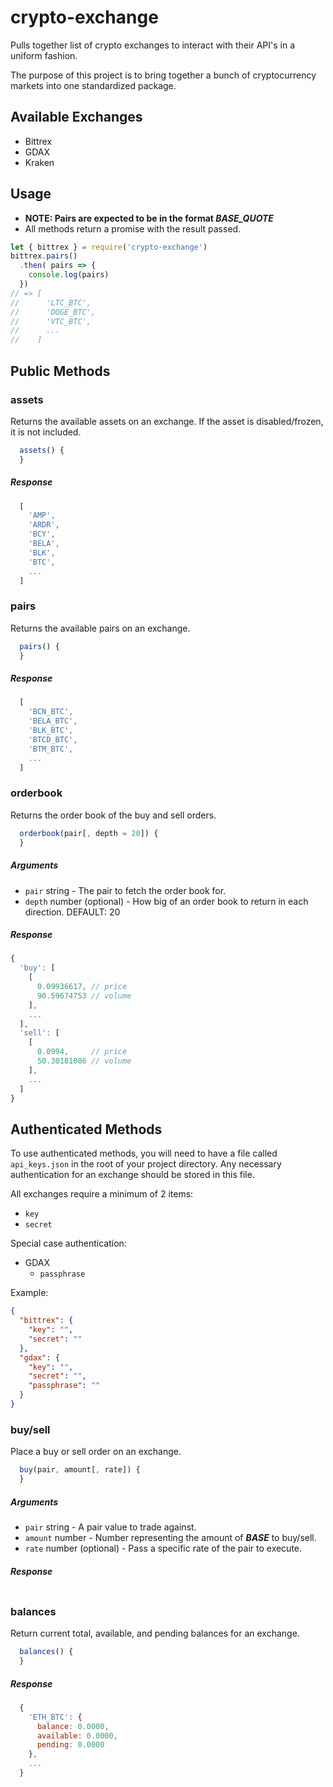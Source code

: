 # crypto-exchange
Pulls together list of crypto exchanges to interact with their API's in a uniform fashion.

The purpose of this project is to bring together a bunch of cryptocurrency markets into one standardized package.

## Available Exchanges

* Bittrex
* GDAX
* Kraken

## Usage

* **NOTE: Pairs are expected to be in the format *BASE_QUOTE***
* All methods return a promise with the result passed.

```javascript
let { bittrex } = require('crypto-exchange')
bittrex.pairs()
  .then( pairs => {
    console.log(pairs)
  })
// => [
//      'LTC_BTC',
//      'DOGE_BTC',
//      'VTC_BTC',
//      ...
//    ]
```

## Public Methods

### assets

Returns the available assets on an exchange. If the asset is disabled/frozen, it is not included.

```javascript
  assets() {
  }
```

##### Response

```javascript
  [
    'AMP',
    'ARDR',
    'BCY',
    'BELA',
    'BLK',
    'BTC',
    ...
  ]
```

### pairs

Returns the available pairs on an exchange.

```javascript
  pairs() {
  }
```

##### Response

```javascript
  [
    'BCN_BTC',
    'BELA_BTC',
    'BLK_BTC',
    'BTCD_BTC',
    'BTM_BTC',
    ...
  ]
```

### orderbook

Returns the order book of the buy and sell orders.

```javascript
  orderbook(pair[, depth = 20]) {
  }
```

##### Arguments

* `pair` string - The pair to fetch the order book for.
* `depth` number (optional) - How big of an order book to return in each direction. DEFAULT: 20

##### Response

```javascript
{
  'buy': [
    [
      0.09936617, // price
      90.59674753 // volume
    ],
    ...
  ],
  'sell': [
    [
      0.0994,     // price
      50.30181086 // volume
    ],
    ...
  ]
}
```

## Authenticated Methods

To use authenticated methods, you will need to have a file called `api_keys.json` in the root of your project directory. Any necessary authentication for an exchange should be stored in this file.

All exchanges require a minimum of 2 items:
* `key`
* `secret`

Special case authentication:
* GDAX
  * `passphrase`

Example:
```json
{
  "bittrex": {
    "key": "",
    "secret": ""
  },
  "gdax": {
    "key": "",
    "secret": "",
    "passphrase": ""
  }
}
```

### buy/sell

Place a buy or sell order on an exchange.

```javascript
  buy(pair, amount[, rate]) {
  }
```

##### Arguments

* `pair` string - A pair value to trade against.
* `amount` number - Number representing the amount of ***BASE*** to buy/sell.
* `rate` number (optional) - Pass a specific rate of the pair to execute.

##### Response

```javascript

```

### balances

Return current total, available, and pending balances for an exchange.

```javascript
  balances() {
  }
```

##### Response

```javascript
  {
    'ETH_BTC': {
      balance: 0.0000,
      available: 0.0000,
      pending: 0.0000
    },
    ...
  }
```

